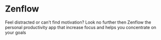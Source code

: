 # Zenflow
Feel distracted or can't find motivation? Look no further then Zenflow the personal productivity app that increase focus and helps you concentrate on your goals
